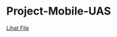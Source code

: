 # Project-Mobile-UAS
[Lihat File](UAS_MOBILE/app/src/main/java/com/example/appintent/MainActivity.java)
